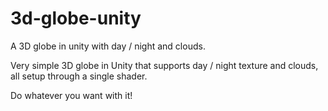 # 3d-globe-unity
A 3D globe in unity with day / night and clouds.

Very simple 3D globe in Unity that supports day / night texture and clouds, all setup through a single shader.

Do whatever you want with it!
